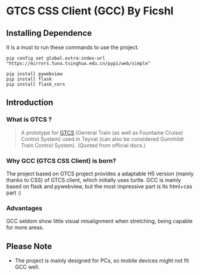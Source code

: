 # GTCS CSS Client (GCC) By Ficshl

## Installing Dependence

It is a must to run these commands to use the project.

```
pip config set global.extra-index-url "https://mirrors.tuna.tsinghua.edu.cn/pypi/web/simple"

pip install pywebview
pip install flask
pip install flask_cors
```

## Introduction

### What is **GTCS** ?

> A prototype for [GTCS](https://github.com/steambird1/gtcs) (General Train (as well as Fountaine Cruise) Control System) used in Teyvat (can also be considered Gunnhildr Train Control System). (Quoted from official docs.)

### Why GCC (GTCS CSS Client) is born?

The project based on GTCS project provides a adaptable H5 version (mainly thanks to CSS) of GTCS client, which initially uses turtle. GCC is mainly based on flask and pywebview, but the most impressive part is its html+css part :)

### Advantages

GCC seldom show little visual misalignment when stretching, being capable for more areas.

## Please Note

- The project is mainly designed for PCs, so mobile devices might not fit GCC well.
